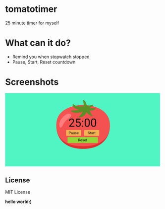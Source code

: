 # tomatotimer
25 minute timer for myself

# What can it  do?
  - Remind you when stopwatch stopped
  - Pause, Start, Reset countdown

# Screenshots
<p float="left">
  <img src="/screentomato.jpg" width="500" />
</p>

License
----
MIT License

**hello world:)**
